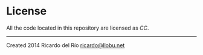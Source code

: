 # License
All the code located in this repository are licensed as _CC_.

------------------------

Created 2014 Ricardo del Río <ricardo@llobu.net>

